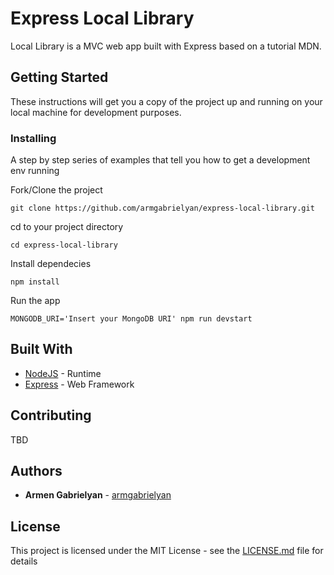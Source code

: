 # Express Local Library

Local Library is a MVC web app built with Express based on a tutorial MDN.

## Getting Started

These instructions will get you a copy of the project up and running on your local machine for development purposes.

### Installing

A step by step series of examples that tell you how to get a development env running

Fork/Clone the project

```
git clone https://github.com/armgabrielyan/express-local-library.git
```

cd to your project directory

```
cd express-local-library
```

Install dependecies 

```
npm install
```

Run the app

```
MONGODB_URI='Insert your MongoDB URI' npm run devstart
```

## Built With

* [NodeJS](https://nodejs.org) - Runtime
* [Express](https://expressjs.com) - Web Framework

## Contributing

TBD

## Authors

* **Armen Gabrielyan** - [armgabrielyan](https://github.com/armgabrielyan)

## License

This project is licensed under the MIT License - see the [LICENSE.md](LICENSE.md) file for details
